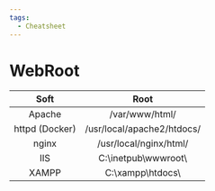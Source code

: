 ```yaml
---
tags:
  - Cheatsheet
---
```

# WebRoot

|      Soft      |            Root            |
|:--------------:|:--------------------------:|
|     Apache     |       /var/www/html/       |
| httpd (Docker) | /usr/local/apache2/htdocs/ |
|     nginx      |   /usr/local/nginx/html/   |
|      IIS       |    C:\inetpub\wwwroot\     |
|     XAMPP      |      C:\xampp\htdocs\      |
